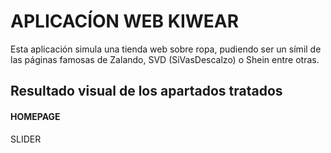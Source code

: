 #  APLICACÍON WEB KIWEAR
Esta aplicación simula una tienda web sobre ropa, pudiendo ser un símil de las páginas famosas de Zalando, SVD (SiVasDescalzo) o Shein entre otras.
<h2>Resultado visual de los apartados tratados </h2>
<h4>HOMEPAGE</h4>
<a>SLIDER</a>  </br>
